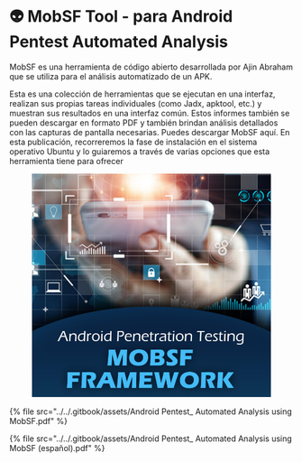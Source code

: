 # 👽 MobSF Tool - para Android Pentest Automated Analysis

MobSF es una herramienta de código abierto desarrollada por Ajin Abraham que se utiliza para el análisis automatizado de un APK.

Esta es una colección de herramientas que se ejecutan en una interfaz, realizan sus propias tareas individuales (como Jadx, apktool, etc.) y muestran sus resultados en una interfaz común. Estos informes también se pueden descargar en formato PDF y también brindan análisis detallados con las capturas de pantalla necesarias. Puedes descargar MobSF aquí. En esta publicación, recorreremos la fase de instalación en el sistema operativo Ubuntu y lo guiaremos a través de varias opciones que esta herramienta tiene para ofrecer

<figure><img src="../../.gitbook/assets/Android-Pentest_-Automated-Analysis-using-MobSF-pdf.png" alt=""><figcaption></figcaption></figure>



{% file src="../../.gitbook/assets/Android Pentest_ Automated Analysis using MobSF.pdf" %}



{% file src="../../.gitbook/assets/Android Pentest_ Automated Analysis using MobSF (español).pdf" %}
